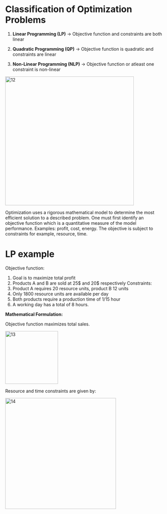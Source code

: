 
# Classification of Optimization Problems
 
 1. **Linear Programming (LP)** ->  Objective function and constraints are both linear
 
 2. **Quadratic Programming (QP)** -> Objective function is quadratic and constraints are linear
 
 3. **Non-Linear Programming (NLP)** -> Objective function or atleast one constraint is non-linear

<img width="410" alt="12" src="https://github.com/user-attachments/assets/4e9e2682-676f-4aeb-8b72-3a9af557bc6f" />


Optimization uses a rigorous mathematical model to determine the most efficient solution to a described problem. One must first identify an objective function which is a quantitative measure of the model performance. Examples: profit, cost, energy. The objective is subject to constraints for example, resource, time. 

# LP example

 Objective function:
 1. Goal is to maximize total profit
 2. Products A and B are sold at 25$ and 20$ respectively
 Constraints:
 1. Product A requires 20 resource units, product B 12 units
 2. Only 1800 resource units are available per day
 3. Both products require a production time of 1/15 hour
 4. A working day has a total of 8 hours.

**Mathematical Formulation:**

Objective function maximizes total sales. 

<img width="168" alt="13" src="https://github.com/user-attachments/assets/d225fbc3-289d-4983-8f5a-124f4b2d5e0e" />

Resource and time constraints are given by:

<img width="353" alt="14" src="https://github.com/user-attachments/assets/9913411c-25df-48f5-90e0-0c1e5aa5d3f1" />





